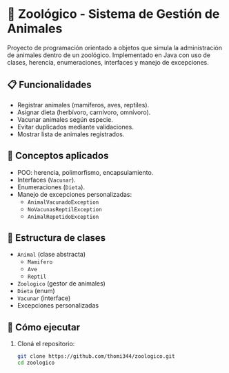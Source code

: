 # 🦁 Zoológico - Sistema de Gestión de Animales

Proyecto de programación orientado a objetos que simula la administración de animales dentro de un zoológico. Implementado en Java con uso de clases, herencia, enumeraciones, interfaces y manejo de excepciones.

## 📋 Funcionalidades

- Registrar animales (mamíferos, aves, reptiles).
- Asignar dieta (herbívoro, carnívoro, omnívoro).
- Vacunar animales según especie.
- Evitar duplicados mediante validaciones.
- Mostrar lista de animales registrados.

## 🧠 Conceptos aplicados

- POO: herencia, polimorfismo, encapsulamiento.
- Interfaces (`Vacunar`).
- Enumeraciones (`Dieta`).
- Manejo de excepciones personalizadas:
  - `AnimalVacunadoException`
  - `NoVacunasReptilException`
  - `AnimalRepetidoException`

## 🧱 Estructura de clases

- `Animal` (clase abstracta)
  - `Mamifero`
  - `Ave`
  - `Reptil`
- `Zoologico` (gestor de animales)
- `Dieta` (enum)
- `Vacunar` (interface)
- Excepciones personalizadas

## 🚀 Cómo ejecutar

1. Cloná el repositorio:
   ```bash
   git clone https://github.com/thomi344/zoologico.git
   cd zoologico
